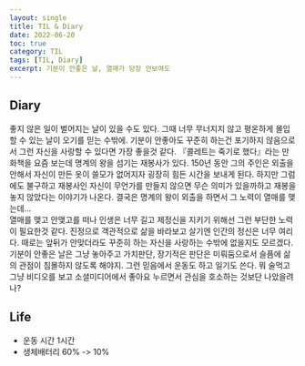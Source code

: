 ```yaml
---
layout: single
title: TIL & Diary
date: 2022-06-20
toc: true
category: TIL
tags: [TIL, Diary]
excerpt: 기분이 안좋은 날, 열매가 당장 안보여도
---
```

## Diary  
좋지 않은 일이 벌어지는 날이 있을 수도 있다. 그때 너무 무너지지 않고 평온하게 몰입할 수 있는 날이 오기를 믿는 수밖에. 기분이 안좋아도 꾸준히 하는건 포기하지 않음으로서 그런 자신을 사랑할 수 있다면 가장 좋을것 같다.
『콜레트는 죽기로 했다』라는 만화책을 요즘 보는데 명계의 왕을 섬기는 재봉사가 있다. 150년 동안 그의 주인은 외출을 안해서 자신이 만든 옷이 쓸모가 없어지자 굉장히 힘든 시간을 보내게 된다. 하지만 그럼에도 불구하고 재봉사인 자신이 무언가를 만들지 않으면 무슨 의미가 있을까하고 재봉을 놓지 않았다는 이야기가 나온다. 결국은 명계의 왕이 외출을 하면서 그 노력이 열매를 맺는데…  
열매를 맺고 안맺고를 떠나 인생은 너무 길고 제정신을 지키기 위해선 그런 부단한 노력이 필요한것 같다. 진정으로 객관적으로 삶을 바라보고 살기엔 인간의 정신은 너무 여리다. 때로는 앞뒤가 안맞더라도 꾸준히 하는 자신을 사랑하는 수밖에 없을지도 모르겠다.
기분이 안좋은 날은 그냥 놓아주고 가치판단, 장기적은 판단은 미뤄둠으로서 슬픔에 삶의 관점이 침몰하지 않도록 해야지. 그런 믿음에서 운동도 하고 일기도 쓴다. 뭐 술먹고 그냥 비디오를 보고 소셜미디어에서 좋아요 누르면서 관심을 호소하는 것보단 나았을려나?

## Life  
* 운동 시간 1시간
* 생체배터리 60% -> 10%
  